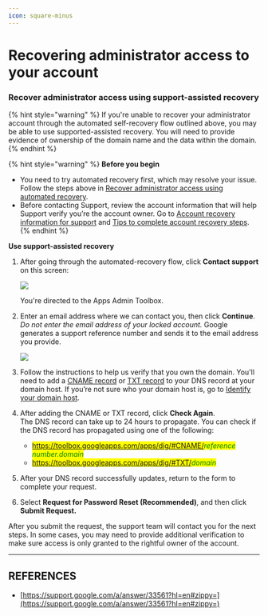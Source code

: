 ```yaml
---
icon: square-minus
---
```


# Recovering administrator access to your account

### Recover administrator access using support-assisted recovery

{% hint style="warning" %}
If you're unable to recover your administrator account through the automated self-recovery flow outlined above, you may be able to use supported-assisted recovery. You will need to provide evidence of ownership of the domain name and the data within the domain.
{% endhint %}

{% hint style="warning" %}
**Before you begin**

* You need to try automated recovery first, which may resolve your issue. Follow the steps above in [Recover administrator access using automated recovery](https://support.google.com/a/answer/33561?hl=en#automated).
* Before contacting Support, review the account information that will help Support verify you’re the account owner. Go to [Account recovery information for support](https://support.google.com/a/answer/10069996) and [Tips to complete account recovery steps](https://support.google.com/accounts/answer/7299973).
{% endhint %}

**Use support-assisted recovery**

1.  After going through the automated-recovery flow, click **Contact support** on this screen:

    ![](https://storage.googleapis.com/support-kms-prod/pHoCA81UXlKreJpSIlyTnYmXeNDWSgjHuubX)

    You're directed to the Apps Admin Toolbox.
2.  Enter an email address where we can contact you, then click **Continue**. _Do not enter the email address of your locked account._ Google generates a support reference number and sends it to the email address you provide.

    ![](https://storage.googleapis.com/support-kms-prod/tSprhEXdxsr5R7FEvib73kBvD63zeBUCPKha)
3. Follow the instructions to help us verify that you own the domain. You'll need to add a [CNAME record](https://support.google.com/a/answer/47283) or [TXT record](https://support.google.com/a/answer/183895) to your DNS record at your domain host. If you’re not sure who your domain host is, go to [Identify your domain host](https://support.google.com/a/answer/48323).
4. After adding the CNAME or TXT record, click **Check Again**.\
   The DNS record can take up to 24 hours to propagate. You can check if the DNS record has propagated using one of the following:
   * <mark style="color:green;">https://toolbox.googleapps.com/apps/dig/#CNAME/</mark>_<mark style="color:green;">reference number.domain</mark>_
   * <mark style="color:green;">https://toolbox.googleapps.com/apps/dig/#TXT/</mark>_<mark style="color:green;">domain</mark>_
5. After your DNS record successfully updates, return to the form to complete your request.
6. Select **Request for Password Reset (Recommended)**, and then click **Submit Request.**

After you submit the request, the support team will contact you for the next steps. In some cases, you may need to provide additional verification to make sure access is only granted to the rightful owner of the account.



***

## REFERENCES

* [https://support.google.com/a/answer/33561?hl=en#zippy=](https://support.google.com/a/answer/33561?hl=en#zippy=)
